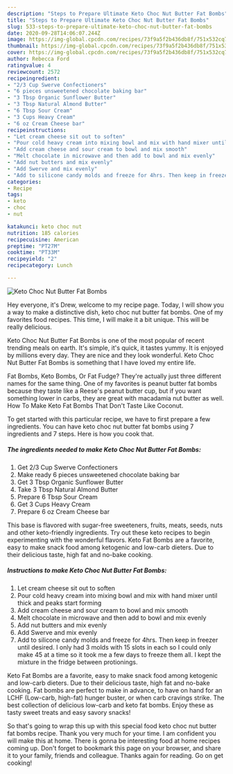 ```yaml
---
description: "Steps to Prepare Ultimate Keto Choc Nut Butter Fat Bombs"
title: "Steps to Prepare Ultimate Keto Choc Nut Butter Fat Bombs"
slug: 533-steps-to-prepare-ultimate-keto-choc-nut-butter-fat-bombs
date: 2020-09-28T14:06:07.244Z
image: https://img-global.cpcdn.com/recipes/73f9a5f2b436db8f/751x532cq70/keto-choc-nut-butter-fat-bombs-recipe-main-photo.jpg
thumbnail: https://img-global.cpcdn.com/recipes/73f9a5f2b436db8f/751x532cq70/keto-choc-nut-butter-fat-bombs-recipe-main-photo.jpg
cover: https://img-global.cpcdn.com/recipes/73f9a5f2b436db8f/751x532cq70/keto-choc-nut-butter-fat-bombs-recipe-main-photo.jpg
author: Rebecca Ford
ratingvalue: 4
reviewcount: 2572
recipeingredient:
- "2/3 Cup Swerve Confectioners"
- "6 pieces unsweetened chocolate baking bar"
- "3 Tbsp Organic Sunflower Butter"
- "3 Tbsp Natural Almond Butter"
- "6 Tbsp Sour Cream"
- "3 Cups Heavy Cream"
- "6 oz Cream Cheese bar"
recipeinstructions:
- "Let cream cheese sit out to soften"
- "Pour cold heavy cream into mixing bowl and mix with hand mixer until thick and peaks start forming"
- "Add cream cheese and sour cream to bowl and mix smooth"
- "Melt chocolate in microwave and then add to bowl and mix evenly"
- "Add nut butters and mix evenly"
- "Add Swerve and mix evenly"
- "Add to silicone candy molds and freeze for 4hrs. Then keep in freezer until desired. I only had 3 molds with 15 slots in each so I could only make 45 at a time so it took me a few days to freeze them all. I kept the mixture in the fridge between protionings."
categories:
- Recipe
tags:
- keto
- choc
- nut

katakunci: keto choc nut 
nutrition: 185 calories
recipecuisine: American
preptime: "PT27M"
cooktime: "PT33M"
recipeyield: "2"
recipecategory: Lunch

---
```



![Keto Choc Nut Butter Fat Bombs](https://img-global.cpcdn.com/recipes/73f9a5f2b436db8f/751x532cq70/keto-choc-nut-butter-fat-bombs-recipe-main-photo.jpg)

Hey everyone, it's Drew, welcome to my recipe page. Today, I will show you a way to make a distinctive dish, keto choc nut butter fat bombs. One of my favorites food recipes. This time, I will make it a bit unique. This will be really delicious.

Keto Choc Nut Butter Fat Bombs is one of the most popular of recent trending meals on earth. It's simple, it's quick, it tastes yummy. It is enjoyed by millions every day. They are nice and they look wonderful. Keto Choc Nut Butter Fat Bombs is something that I have loved my entire life.

Fat Bombs, Keto Bombs, Or Fat Fudge? They&#39;re actually just three different names for the same thing. One of my favorites is peanut butter fat bombs because they taste like a Reese&#39;s peanut butter cup, but if you want something lower in carbs, they are great with macadamia nut butter as well. How To Make Keto Fat Bombs That Don&#39;t Taste Like Coconut.


To get started with this particular recipe, we have to first prepare a few ingredients. You can have keto choc nut butter fat bombs using 7 ingredients and 7 steps. Here is how you cook that.

<!--inarticleads1-->

##### The ingredients needed to make Keto Choc Nut Butter Fat Bombs:

1. Get 2/3 Cup Swerve Confectioners
1. Make ready 6 pieces unsweetened chocolate baking bar
1. Get 3 Tbsp Organic Sunflower Butter
1. Take 3 Tbsp Natural Almond Butter
1. Prepare 6 Tbsp Sour Cream
1. Get 3 Cups Heavy Cream
1. Prepare 6 oz Cream Cheese bar


This base is flavored with sugar-free sweeteners, fruits, meats, seeds, nuts and other keto-friendly ingredients. Try out these keto recipes to begin experimenting with the wonderful flavors. Keto Fat Bombs are a favorite, easy to make snack food among ketogenic and low-carb dieters. Due to their delicious taste, high fat and no-bake cooking. 

<!--inarticleads2-->

##### Instructions to make Keto Choc Nut Butter Fat Bombs:

1. Let cream cheese sit out to soften
1. Pour cold heavy cream into mixing bowl and mix with hand mixer until thick and peaks start forming
1. Add cream cheese and sour cream to bowl and mix smooth
1. Melt chocolate in microwave and then add to bowl and mix evenly
1. Add nut butters and mix evenly
1. Add Swerve and mix evenly
1. Add to silicone candy molds and freeze for 4hrs. Then keep in freezer until desired. I only had 3 molds with 15 slots in each so I could only make 45 at a time so it took me a few days to freeze them all. I kept the mixture in the fridge between protionings.


Keto Fat Bombs are a favorite, easy to make snack food among ketogenic and low-carb dieters. Due to their delicious taste, high fat and no-bake cooking. Fat bombs are perfect to make in advance, to have on hand for an LCHF (Low-carb, high-fat) hunger buster, or when carb cravings strike. The best collection of delicious low-carb and keto fat bombs. Enjoy these as tasty sweet treats and easy savory snacks! 

So that's going to wrap this up with this special food keto choc nut butter fat bombs recipe. Thank you very much for your time. I am confident you will make this at home. There is gonna be interesting food at home recipes coming up. Don't forget to bookmark this page on your browser, and share it to your family, friends and colleague. Thanks again for reading. Go on get cooking!
